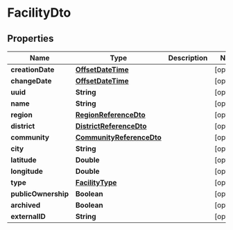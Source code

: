 # FacilityDto

## Properties

| Name                | Type                                                  | Description | Notes      |
| ------------------- | ----------------------------------------------------- | ----------- | ---------- |
| **creationDate**    | [**OffsetDateTime**](OffsetDateTime.md)               |             | [optional] |
| **changeDate**      | [**OffsetDateTime**](OffsetDateTime.md)               |             | [optional] |
| **uuid**            | **String**                                            |             | [optional] |
| **name**            | **String**                                            |             | [optional] |
| **region**          | [**RegionReferenceDto**](RegionReferenceDto.md)       |             | [optional] |
| **district**        | [**DistrictReferenceDto**](DistrictReferenceDto.md)   |             | [optional] |
| **community**       | [**CommunityReferenceDto**](CommunityReferenceDto.md) |             | [optional] |
| **city**            | **String**                                            |             | [optional] |
| **latitude**        | **Double**                                            |             | [optional] |
| **longitude**       | **Double**                                            |             | [optional] |
| **type**            | [**FacilityType**](FacilityType.md)                   |             | [optional] |
| **publicOwnership** | **Boolean**                                           |             | [optional] |
| **archived**        | **Boolean**                                           |             | [optional] |
| **externalID**      | **String**                                            |             | [optional] |

